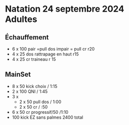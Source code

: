 # Natation 24 septembre 2024 Adultes
## Échauffement
*  6 x 100 pair =pull dos impair = pull cr r20
*  4 x 25 dos rattrapage en haut r15
*  4 x 25 cr traineau r 15
## MainSet
* 8 x 50 kick choix / 1:15 
* 2 x 100 QNI / 1:45 
* 3 x
    * 2 x 50 pull dos / 1:00
    * 2 x 50 cr / :50
* 6 x 50 cr progressif/50 /1:10
* 100 kick EZ sans palmes
2400 total
